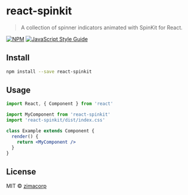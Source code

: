 # react-spinkit

> A collection of spinner indicators animated with SpinKit for React.

[![NPM](https://img.shields.io/npm/v/react-spinkit.svg)](https://www.npmjs.com/package/react-spinkit) [![JavaScript Style Guide](https://img.shields.io/badge/code_style-standard-brightgreen.svg)](https://standardjs.com)

## Install

```bash
npm install --save react-spinkit
```

## Usage

```jsx
import React, { Component } from 'react'

import MyComponent from 'react-spinkit'
import 'react-spinkit/dist/index.css'

class Example extends Component {
  render() {
    return <MyComponent />
  }
}
```

## License

MIT © [zimacorp](https://github.com/zimacorp)
